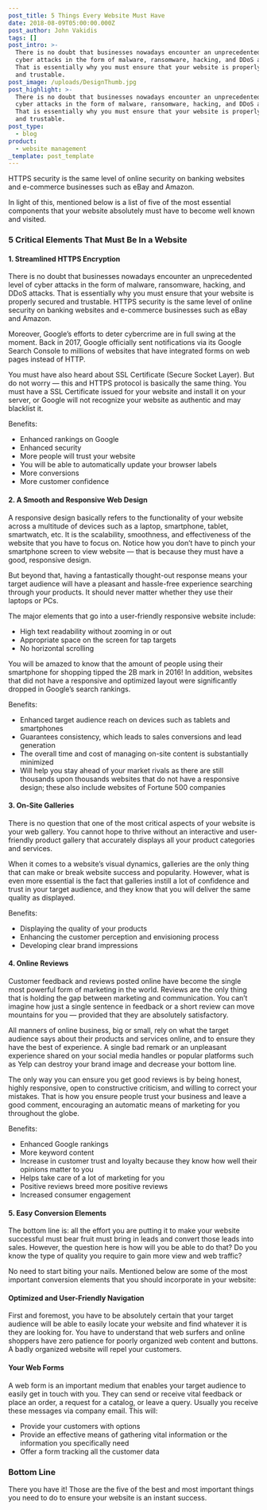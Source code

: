 ```yaml
---
post_title: 5 Things Every Website Must Have
date: 2018-08-09T05:00:00.000Z
post_author: John Vakidis
tags: []
post_intro: >-
  There is no doubt that businesses nowadays encounter an unprecedented level of
  cyber attacks in the form of malware, ransomware, hacking, and DDoS attacks.
  That is essentially why you must ensure that your website is properly secured
  and trustable.
post_image: /uploads/DesignThumb.jpg
post_highlight: >-
  There is no doubt that businesses nowadays encounter an unprecedented level of
  cyber attacks in the form of malware, ransomware, hacking, and DDoS attacks.
  That is essentially why you must ensure that your website is properly secured
  and trustable.
post_type:
  - blog
product:
  - website management
_template: post_template
---
```


HTTPS security is the same level of online security on banking websites and e-commerce businesses such as eBay and Amazon.

In light of this, mentioned below is a list of five of the most essential components that your website absolutely must have to become well known and visited.

### 5 Critical Elements That Must Be In a Website

#### 1. Streamlined HTTPS Encryption

There is no doubt that businesses nowadays encounter an unprecedented level of cyber attacks in the form of malware, ransomware, hacking, and DDoS attacks. That is essentially why you must ensure that your website is properly secured and trustable. HTTPS security is the same level of online security on banking websites and e-commerce businesses such as eBay and Amazon.

Moreover, Google’s efforts to deter cybercrime are in full swing at the moment. Back in 2017, Google officially sent notifications via its Google Search Console to millions of websites that have integrated forms on web pages instead of HTTP.

You must have also heard about SSL Certificate (Secure Socket Layer). But do not worry — this and HTTPS protocol is basically the same thing. You must have a SSL Certificate issued for your website and install it on your server, or Google will not recognize your website as authentic and may blacklist it.

Benefits:

* Enhanced rankings on Google
* Enhanced security
* More people will trust your website
* You will be able to automatically update your browser labels
* More conversions
* More customer confidence

#### 2. A Smooth and Responsive Web Design

A responsive design basically refers to the functionality of your website across a multitude of devices such as a laptop, smartphone, tablet, smartwatch, etc. It is the scalability, smoothness, and effectiveness of the website that you have to focus on. Notice how you don’t have to pinch your smartphone screen to view website — that is because they must have a good, responsive design.

But beyond that, having a fantastically thought-out response means your target audience will have a pleasant and hassle-free experience searching through your products. It should never matter whether they use their laptops or PCs.

The major elements that go into a user-friendly responsive website include:

* High text readability without zooming in or out
* Appropriate space on the screen for tap targets
* No horizontal scrolling

You will be amazed to know that the amount of people using their smartphone for shopping tipped the 2B mark in 2016! In addition, websites that did not have a responsive and optimized layout were significantly dropped in Google’s search rankings.

Benefits:

* Enhanced target audience reach on devices such as tablets and smartphones
* Guarantees consistency, which leads to sales conversions and lead generation
* The overall time and cost of managing on-site content is substantially minimized
* Will help you stay ahead of your market rivals as there are still thousands upon thousands websites that do not have a responsive design; these also include websites of Fortune 500 companies

#### 3. On-Site Galleries

There is no question that one of the most critical aspects of your website is your web gallery. You cannot hope to thrive without an interactive and user-friendly product gallery that accurately displays all your product categories and services.

When it comes to a website’s visual dynamics, galleries are the only thing that can make or break website success and popularity. However, what is even more essential is the fact that galleries instill a lot of confidence and trust in your target audience, and they know that you will deliver the same quality as displayed.

Benefits:

* Displaying the quality of your products
* Enhancing the customer perception and envisioning process
* Developing clear brand impressions

#### 4. Online Reviews

Customer feedback and reviews posted online have become the single most powerful form of marketing in the world. Reviews are the only thing that is holding the gap between marketing and communication. You can’t imagine how just a single sentence in feedback or a short review can move mountains for you — provided that they are absolutely satisfactory.

All manners of online business, big or small, rely on what the target audience says about their products and services online, and to ensure they have the best of experience. A single bad remark or an unpleasant experience shared on your social media handles or popular platforms such as Yelp can destroy your brand image and decrease your bottom line.

The only way you can ensure you get good reviews is by being honest, highly responsive, open to constructive criticism, and willing to correct your mistakes. That is how you ensure people trust your business and leave a good comment, encouraging an automatic means of marketing for you throughout the globe.

Benefits:

* Enhanced Google rankings
* More keyword content
* Increase in customer trust and loyalty because they know how well their opinions matter to you
* Helps take care of a lot of marketing for you
* Positive reviews breed more positive reviews
* Increased consumer engagement

#### 5. Easy Conversion Elements

The bottom line is: all the effort you are putting it to make your website successful must bear fruit must bring in leads and convert those leads into sales. However, the question here is how will you be able to do that? Do you know the type of quality you require to gain more view and web traffic?

No need to start biting your nails. Mentioned below are some of the most important conversion elements that you should incorporate in your website:

#### Optimized and User-Friendly Navigation

First and foremost, you have to be absolutely certain that your target audience will be able to easily locate your website and find whatever it is they are looking for. You have to understand that web surfers and online shoppers have zero patience for poorly organized web content and buttons. A badly organized website will repel your customers.

#### Your Web Forms

A web form is an important medium that enables your target audience to easily get in touch with you. They can send or receive vital feedback or place an order, a request for a catalog, or leave a query. Usually you receive these messages via company email. This will:

* Provide your customers with options
* Provide an effective means of gathering vital information or the information you specifically need
* Offer a form tracking all the customer data

### Bottom Line

There you have it! Those are the five of the best and most important things you need to do to ensure your website is an instant success.
